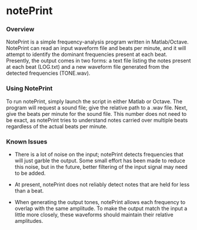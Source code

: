 notePrint
===
### Overview

NotePrint is a simple frequency-analysis program written in Matlab/Octave.  NotePrint can read an input waveform file and beats per minute, and it will attempt to identify the dominant frequencies present at each beat.  Presently, the output comes in two forms: a text file listing the notes present at each beat (LOG.txt) and a new waveform file generated from the detected frequencies (TONE.wav).

### Using NotePrint

To run notePrint, simply launch the script in either Matlab or Octave.  The program will request a sound file; give the relative path to a .wav file.  Next, give the beats per minute for the sound file.  This number does not need to be exact, as notePrint tries to understand notes carried over multiple beats regardless of the actual beats per minute.

### Known Issues

- There is a lot of noise on the input; notePrint detects frequencies that will just garble the output.  Some small effort has been made to reduce this noise, but in the future, better filtering of the input signal may need to be added.

- At present, notePrint does not reliably detect notes that are held for less than a beat.

- When generating the output tones, notePrint allows each frequency to overlap with the same amplitude.  To make the output match the input a little more closely, these waveforms should maintain their relative amplitudes.